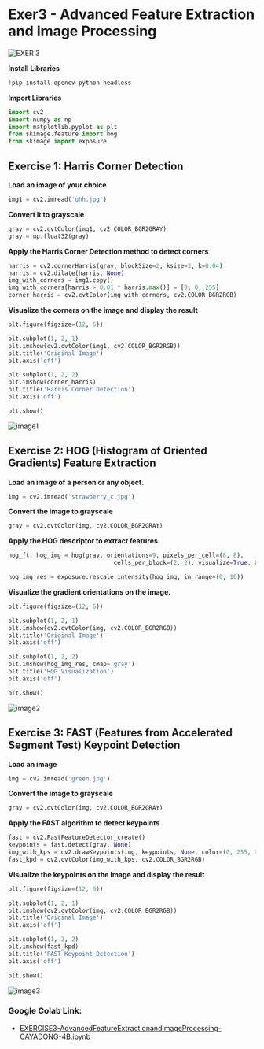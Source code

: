 # **Exer3 - Advanced Feature Extraction and Image Processing**

![EXER 3](https://github.com/user-attachments/assets/6da6a5f1-a1dc-4080-ab60-bb1ab5c6a820)

**Install Libraries**

```python
!pip install opencv-python-headless
```

**Import Libraries**
```python
import cv2
import numpy as np
import matplotlib.pyplot as plt
from skimage.feature import hog
from skimage import exposure
```

## **Exercise 1: Harris Corner Detection**

**Load an image of your choice**

```python
img1 = cv2.imread('uhh.jpg')
```

**Convert it to grayscale**

```python
gray = cv2.cvtColor(img1, cv2.COLOR_BGR2GRAY)
gray = np.float32(gray)
```

**Apply the Harris Corner Detection method to detect corners**

```python
harris = cv2.cornerHarris(gray, blockSize=2, ksize=3, k=0.04)
harris = cv2.dilate(harris, None)
img_with_corners = img1.copy()
img_with_corners[harris > 0.01 * harris.max()] = [0, 0, 255]
corner_harris = cv2.cvtColor(img_with_corners, cv2.COLOR_BGR2RGB)
```

**Visualize the corners on the image and display the result**

```python
plt.figure(figsize=(12, 6))

plt.subplot(1, 2, 1)
plt.imshow(cv2.cvtColor(img1, cv2.COLOR_BGR2RGB))
plt.title('Original Image')
plt.axis('off')

plt.subplot(1, 2, 2)
plt.imshow(corner_harris)
plt.title('Harris Corner Detection')
plt.axis('off')

plt.show()
```
![image1](https://github.com/user-attachments/assets/e7bec222-5e30-4ffe-84ad-3937134abae7)

## **Exercise 2: HOG (Histogram of Oriented Gradients) Feature Extraction**

**Load an image of a person or any object.**

```python
img = cv2.imread('strawberry_c.jpg')
```

**Convert the image to grayscale**

```python
gray = cv2.cvtColor(img, cv2.COLOR_BGR2GRAY)
```

**Apply the HOG descriptor to extract features**

```python
hog_ft, hog_img = hog(gray, orientations=9, pixels_per_cell=(8, 8),
                              cells_per_block=(2, 2), visualize=True, block_norm='L2-Hys')

hog_img_res = exposure.rescale_intensity(hog_img, in_range=(0, 10))
```

**Visualize the gradient orientations on the image.**

```python
plt.figure(figsize=(12, 6))

plt.subplot(1, 2, 1)
plt.imshow(cv2.cvtColor(img, cv2.COLOR_BGR2RGB))
plt.title('Original Image')
plt.axis('off')

plt.subplot(1, 2, 2)
plt.imshow(hog_img_res, cmap='gray')
plt.title('HOG Visualization')
plt.axis('off')

plt.show()
```
![image2](https://github.com/user-attachments/assets/04849c76-e899-48cd-a63a-553d9f8c2719)


## **Exercise 3: FAST (Features from Accelerated Segment Test) Keypoint Detection**

**Load an image**

```python
img = cv2.imread('green.jpg')
```

**Convert the image to grayscale**

```python
gray = cv2.cvtColor(img, cv2.COLOR_BGR2GRAY)
```

**Apply the FAST algorithm to detect keypoints**

```python
fast = cv2.FastFeatureDetector_create()
keypoints = fast.detect(gray, None)
img_with_kps = cv2.drawKeypoints(img, keypoints, None, color=(0, 255, 0))
fast_kpd = cv2.cvtColor(img_with_kps, cv2.COLOR_BGR2RGB)
```

**Visualize the keypoints on the image and display the result**

```python
plt.figure(figsize=(12, 6))

plt.subplot(1, 2, 1)
plt.imshow(cv2.cvtColor(img, cv2.COLOR_BGR2RGB))
plt.title('Original Image')
plt.axis('off')

plt.subplot(1, 2, 2)
plt.imshow(fast_kpd)
plt.title('FAST Keypoint Detection')
plt.axis('off')

plt.show()
```
![image3](https://github.com/user-attachments/assets/b817f7e9-f833-4351-bc48-0fd50a6293e8)

### **Google Colab Link:**

* [EXERCISE3-AdvancedFeatureExtractionandImageProcessing-CAYADONG-4B.ipynb](https://colab.research.google.com/drive/13EvPN9wKMH3lQ6C5gDg6oY-vWlFmtDMN?usp=sharing)

